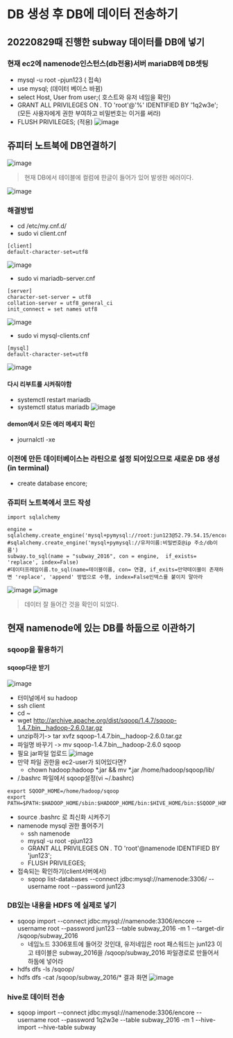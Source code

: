 ﻿# DB 생성 후 DB에 데이터 전송하기
## 20220829때 진행한 subway 데이터를 DB에 넣기
### 현재 ec2에  namenode인스턴스(db전용)서버 mariaDB에 DB셋팅
-  mysql -u root -pjun123 ( 접속)
- use mysql; (데이터 베이스 바뀜)
- select Host, User from user;( 호스트와 유저 네임을 확인)
- GRANT ALL PRIVILEGES ON *.* TO 'root'@'%' IDENTIFIED BY '1q2w3e';(모든 사용자에게 권한 부여하고 비밀번호는 이거를 써라)
- FLUSH PRIVILEGES; (적용)
![image](https://user-images.githubusercontent.com/85923524/187332018-97f00481-0497-48b5-9584-04585485480a.png)

##  쥬피터 노트북에 DB연결하기

![image](https://user-images.githubusercontent.com/85923524/187333507-54b68993-7477-4a21-a18f-cb8d5b42d2aa.png)

> 현재 DB에서 테이블에 컬럼에 한글이 들어가 있어 발생한 에러이다.

![image](https://user-images.githubusercontent.com/85923524/187333923-60ca88bd-8922-4489-9aaa-3649213351d6.png)

### 해결방법
- cd /etc/my.cnf.d/
- sudo vi client.cnf
```
[client]
default-character-set=utf8
```
![image](https://user-images.githubusercontent.com/85923524/187334162-54081a6f-d241-4441-b2f2-8699733be07c.png)
- sudo vi mariadb-server.cnf
```
[server]
character-set-server = utf8
collation-server = utf8_general_ci
init_connect = set names utf8
```
![image](https://user-images.githubusercontent.com/85923524/187334533-995611cc-ec6d-4eaa-95b0-0adeec7e8fac.png)

- sudo vi mysql-clients.cnf 
```
[mysql]
default-character-set=utf8
```
![image](https://user-images.githubusercontent.com/85923524/187334696-498faba4-6851-4edf-9d1b-cc4ed9d80014.png)

#### 다시 리부트를 시켜줘야함
- systemctl restart mariadb
-  systemctl status mariadb
![image](https://user-images.githubusercontent.com/85923524/187335189-4169d92a-14c5-49a7-ae62-9271b79c42e2.png)

#### demon에서 모든 에러 메세지 확인
- journalctl -xe

### 이전에 만든 데이터베이스는 라틴으로 설정 되어있으므로 새로운 DB 생성 (in terminal)
- create database encore;

### 쥬피터 노트북에서 코드 작성
```
import sqlalchemy

engine = sqlalchemy.create_engine('mysql+pymysql://root:jun123@52.79.54.15/encore')
#sqlalchemy.create_engine('mysql+pymysql://유저이름:비밀번호@ip 주소/db이름')
subway.to_sql(name = "subway_2016", con = engine,  if_exists= 'replace', index=False)
#데이터프레임이름.to_sql(name=테이블이름, con= 연결, if_exits=만약테이블이 존재하면 'replace', 'append' 방법으로 수행, index=False인덱스를 붙이지 말아라
```
![image](https://user-images.githubusercontent.com/85923524/187336753-22661f93-4293-4e66-ad4d-cc42e28975ef.png)
![image](https://user-images.githubusercontent.com/85923524/187337133-dab846ca-2e27-468b-846e-416017bb9630.png)
> 데이터 잘 들어간 것을 확인이 되었다.

## 현재 namenode에 있는 DB를 하둡으로 이관하기
### sqoop을 활용하기
#### sqoop다운 받기
![image](https://user-images.githubusercontent.com/85923524/187340478-de440df0-e4a9-4c6f-a097-3b5ed9f28f13.png)
- 터미널에서 su hadoop
- ssh client
- cd ~ 
- wget http://archive.apache.org/dist/sqoop/1.4.7/sqoop-1.4.7.bin__hadoop-2.6.0.tar.gz
- unzip하기-> tar xvfz sqoop-1.4.7.bin__hadoop-2.6.0.tar.gz
- 파일명 바꾸기 -> mv sqoop-1.4.7.bin__hadoop-2.6.0 sqoop
- 필요 jar파일 업로드 
![image](https://user-images.githubusercontent.com/85923524/187341188-12e7b26f-b6bc-480d-b0dc-fc65a6689bae.png)
- 만약  파일 권한을 ec2-user가 되어있다면?
	- chown hadoop:hadoop *.jar && mv *.jar /home/hadoop/sqoop/lib/
- /.bashrc 파일에서 sqoop설정(vi ~/.bashrc)
```
export SQOOP_HOME=/home/hadoop/sqoop
export PATH=$PATH:$HADOOP_HOME/sbin:$HADOOP_HOME/bin:$HIVE_HOME/bin:$SQOOP_HOME/bin
```
- source .bashrc 로 최신화 시켜주기
- namenode mysql 권한 풀어주기
	- ssh namenode
	- mysql -u root -pjun123
	- GRANT ALL PRIVILEGES ON *.* TO 'root'@namenode IDENTIFIED BY 'jun123';
	-	 FLUSH PRIVILEGES;
- 접속되는 확인하기(client서버에서)
	- sqoop list-databases --connect jdbc:mysql://namenode:3306/ --username root --password jun123
### DB있는 내용을 HDFS 에 실제로 넣기
- sqoop import --connect jdbc:mysql://namenode:3306/encore --username root --password jun123 --table subway_2016 -m 1 --target-dir /sqoop/subway_2016
	- 네임노드 3306포트에 들어갓 것인대, 유저네임은 root 패스워드는 jun123 이고 테이블은 subway_2016을 /sqoop/subway_2016 파일경로로 만들어서 하둡에 넣어라
- hdfs dfs -ls /sqoop/
- hdfs dfs -cat /sqoop/subway_2016/*
결과 화면
![image](https://user-images.githubusercontent.com/85923524/187345517-05de6e57-4287-41fb-8a85-7306b6a03a4e.png)

### hive로 데이터 전송
- sqoop import --connect jdbc:mysql://namenode:3306/encore --username root --password 1q2w3e --table subway_2016 -m 1 --hive-import --hive-table subway
